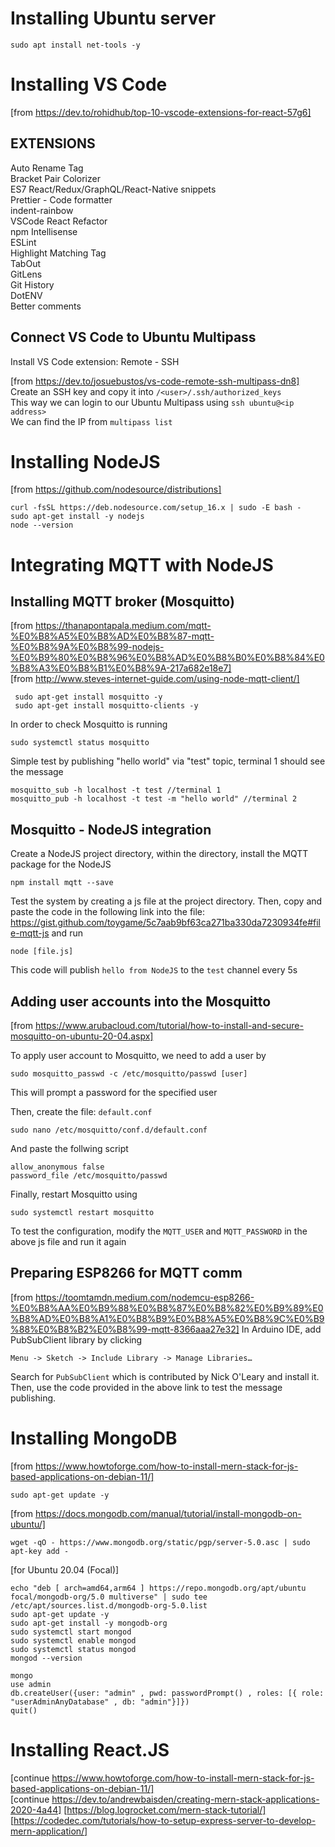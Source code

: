 # Installing Ubuntu server
```
sudo apt install net-tools -y
```

# Installing VS Code
[from https://dev.to/rohidhub/top-10-vscode-extensions-for-react-57g6]

## EXTENSIONS
Auto Rename Tag<br>
Bracket Pair Colorizer<br>
ES7 React/Redux/GraphQL/React-Native snippets<br>
Prettier - Code formatter<br>
indent-rainbow<br>
VSCode React Refactor<br>
npm Intellisense<br>
ESLint<br>
Highlight Matching Tag<br>
TabOut<br>
GitLens<br>
Git History<br>
DotENV<br>
Better comments<br>

## Connect VS Code to Ubuntu Multipass
Install VS Code extension: Remote - SSH<br>

[from https://dev.to/josuebustos/vs-code-remote-ssh-multipass-dn8]<br>
Create an SSH key and copy it into `/<user>/.ssh/authorized_keys`<br>
This way we can login to our Ubuntu Multipass using `ssh ubuntu@<ip address>`<br>
We can find the IP from `multipass list`<br>


# Installing NodeJS
[from https://github.com/nodesource/distributions]
```
curl -fsSL https://deb.nodesource.com/setup_16.x | sudo -E bash -
sudo apt-get install -y nodejs
node --version
```

# Integrating MQTT with NodeJS
## Installing MQTT broker (Mosquitto)
[from https://thanapontapala.medium.com/mqtt-%E0%B8%A5%E0%B8%AD%E0%B8%87-mqtt-%E0%B8%9A%E0%B8%99-nodejs-%E0%B9%80%E0%B8%96%E0%B8%AD%E0%B8%B0%E0%B8%84%E0%B8%A3%E0%B8%B1%E0%B8%9A-217a682e18e7]
<br>
[from http://www.steves-internet-guide.com/using-node-mqtt-client/]
```
 sudo apt-get install mosquitto -y
 sudo apt-get install mosquitto-clients -y
```

In order to check Mosquitto is running
```
sudo systemctl status mosquitto
```

Simple test by publishing "hello world" via "test" topic, terminal 1 should see the message
```
mosquitto_sub -h localhost -t test //terminal 1
mosquitto_pub -h localhost -t test -m "hello world" //terminal 2
```

## Mosquitto - NodeJS integration
Create a NodeJS project directory, within the directory, install the MQTT package for the NodeJS
```
npm install mqtt --save
```

Test the system by creating a js file at the project directory.
Then, copy and paste the code in the following link into the file: https://gist.github.com/toygame/5c7aab9bf63ca271ba330da7230934fe#file-mqtt-js and run
```
node [file.js]
```
This code will publish `hello from NodeJS` to the `test` channel every 5s

## Adding user accounts into the Mosquitto
[from https://www.arubacloud.com/tutorial/how-to-install-and-secure-mosquitto-on-ubuntu-20-04.aspx]

To apply user account to Mosquitto, we need to add a user by
```
sudo mosquitto_passwd -c /etc/mosquitto/passwd [user]
```
This will prompt a password for the specified user

Then, create the file: `default.conf`
```
sudo nano /etc/mosquitto/conf.d/default.conf
```
And paste the follwing script
```
allow_anonymous false
password_file /etc/mosquitto/passwd
```
Finally, restart Mosquitto using
```
sudo systemctl restart mosquitto
```
To test the configuration, modify the `MQTT_USER` and `MQTT_PASSWORD` in the above js file and run it again

## Preparing ESP8266 for MQTT comm
[from https://toomtamdn.medium.com/nodemcu-esp8266-%E0%B8%AA%E0%B9%88%E0%B8%87%E0%B8%82%E0%B9%89%E0%B8%AD%E0%B8%A1%E0%B8%B9%E0%B8%A5%E0%B8%9C%E0%B9%88%E0%B8%B2%E0%B8%99-mqtt-8366aaa27e32]
In Arduino IDE, add PubSubClient library by clicking
```
Menu -> Sketch -> Include Library -> Manage Libraries…
```
Search for `PubSubClient` which is contributed by Nick O'Leary and install it.
Then, use the code provided in the above link to test the message publishing.

# Installing MongoDB

[from https://www.howtoforge.com/how-to-install-mern-stack-for-js-based-applications-on-debian-11/]<br>
```
sudo apt-get update -y
```

[from https://docs.mongodb.com/manual/tutorial/install-mongodb-on-ubuntu/]<br>
```
wget -qO - https://www.mongodb.org/static/pgp/server-5.0.asc | sudo apt-key add -
```

[for Ubuntu 20.04 (Focal)]<br>
```
echo "deb [ arch=amd64,arm64 ] https://repo.mongodb.org/apt/ubuntu focal/mongodb-org/5.0 multiverse" | sudo tee /etc/apt/sources.list.d/mongodb-org-5.0.list
sudo apt-get update -y
sudo apt-get install -y mongodb-org
sudo systemctl start mongod
sudo systemctl enable mongod
sudo systemctl status mongod
mongod --version

mongo
use admin
db.createUser({user: "admin" , pwd: passwordPrompt() , roles: [{ role: "userAdminAnyDatabase" , db: "admin"}]})
quit()
```

# Installing React.JS
[continue https://www.howtoforge.com/how-to-install-mern-stack-for-js-based-applications-on-debian-11/]<br>
[continue https://dev.to/andrewbaisden/creating-mern-stack-applications-2020-4a44]
[https://blog.logrocket.com/mern-stack-tutorial/]
[https://codedec.com/tutorials/how-to-setup-express-server-to-develop-mern-application/]

